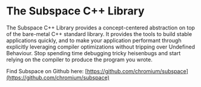 # The Subspace C++ Library

The Subspace C++ Library provides a concept-centered abstraction on top of
the bare-metal C++ standard library. It provides the tools to build
stable applications quickly, and to make your application performant through
explicitly leveraging compiler optimizations without tripping over Undefined
Behaviour. Stop spending time debugging tricky heisenbugs and start relying
on the compiler to produce the program you wrote.

Find Subspace on Github here:
[https://github.com/chromium/subspace](https://github.com/chromium/subspace)
